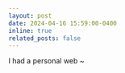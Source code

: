 ```yaml
---
layout: post
date: 2024-04-16 15:59:00-0400
inline: true
related_posts: false
---
```


I had a personal web ~
